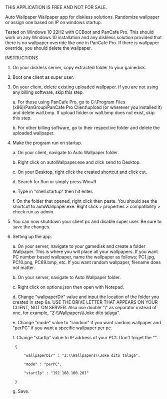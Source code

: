 THIS APPLICATION IS FREE AND NOT FOR SALE.

Auto Wallpaper
Wallpaper app for diskless solutions. Randomize wallpaper or assign one based on IP on windows startup.

Tested on Windows 10 22H2 with CCBoot and PanCafe Pro.
This should work on any Windows 10 installation and any diskless solution provided that there is no wallpaper override like one in PanCafe Pro. If there is wallpaper override, you should delete the wallpaper.

INSTRUCTIONS

1. On your diskless server, copy extracted folder to your gamedisk.

2. Boot one client as super user.

3. On your client, delete existing uploaded wallpaper. If you are not using any billing software, skip this step.
  
	a. For those using PanCafe Pro, go to C:\Program Files (x86)\PanGroup\PanCafe Pro Client\upload (or wherever you installed it) and delete wall.bmp. If upload folder or wall.bmp does not exist, skip this step.

	b. For other billing software, go to their respective folder and delete the uploaded wallpaper.

4. Make the program run on startup.
   
	a. On your client, navigate to Auto Wallpaper folder.

	b. Right click on autoWallpaper.exe and click send to Desktop.

	c. On your Desktop, right click the created shortcut and click cut.

	d. Search for Run or simply press Win+R

	e. Type in "shell:startup" then hit enter.

	f. On the folder that opened, right click then paste. You should see the shortcut to autoWallpaper.exe. Right click > properties > compatibility > check run as admin.

5. You can now shutdown your client pc and disable super user. Be sure to save the changes.
    
6. Setting up the app.
   
	a. On your server, navigate to your gamedisk and create a folder Wallpaper. This is where you will place all your wallpapers. If you want PC number based wallpaper, name the wallpaper as follows; PC1.jpg, PC10.png, PC69.bmp, etc. If you want random wallpaper, filename does not matter.

	b. On your server, navigate to Auto Wallpaper folder.

	c. Right click on options.json then open with Notepad.

	d. Change "wallpaperDir" value and input the location of the folder you created in step 6a. USE THE DRIVE LETTER THAT APPEARS ON YOUR CLIENT, NOT ON SERVER. Also use double "\\" as separator instead of one, for example, "Z:\\\Wallpapers\\\Joke dito talaga".

	e. Change "mode" value to "random" if you want random wallpaper and "perPC" if you want a specific wallpaper per pc.

	f. Change "startIp" value to IP address of your PC1. Don't forget the "".

		{
		
			"wallpaperDir" : "Z:\\Wallpapers\\Joke dito talaga",

			"mode" : "perPC",

			"startIp" : "192.168.100.201"
			
		}

  	g. Save.

